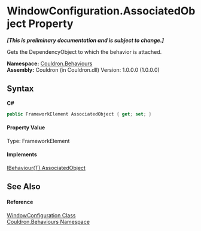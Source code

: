 # WindowConfiguration.AssociatedObject Property 
 _**\[This is preliminary documentation and is subject to change.\]**_

Gets the DependencyObject to which the behavior is attached.

**Namespace:**&nbsp;<a href="N_Couldron_Behaviours">Couldron.Behaviours</a><br />**Assembly:**&nbsp;Couldron (in Couldron.dll) Version: 1.0.0.0 (1.0.0.0)

## Syntax

**C#**<br />
``` C#
public FrameworkElement AssociatedObject { get; set; }
```


#### Property Value
Type: FrameworkElement

#### Implements
<a href="P_Couldron_Behaviours_IBehaviour_1_AssociatedObject">IBehaviour(T).AssociatedObject</a><br />

## See Also


#### Reference
<a href="T_Couldron_Behaviours_WindowConfiguration">WindowConfiguration Class</a><br /><a href="N_Couldron_Behaviours">Couldron.Behaviours Namespace</a><br />